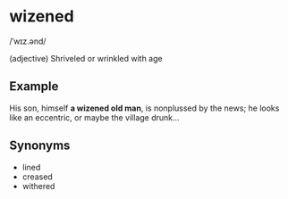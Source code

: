# wizened

/ˈwɪz.ənd/

(adjective) Shriveled or wrinkled with age

## Example

His son, himself **a wizened old man**, is nonplussed by the news; he looks like an eccentric, or maybe the village drunk...

## Synonyms

+ lined
+ creased
+ withered

